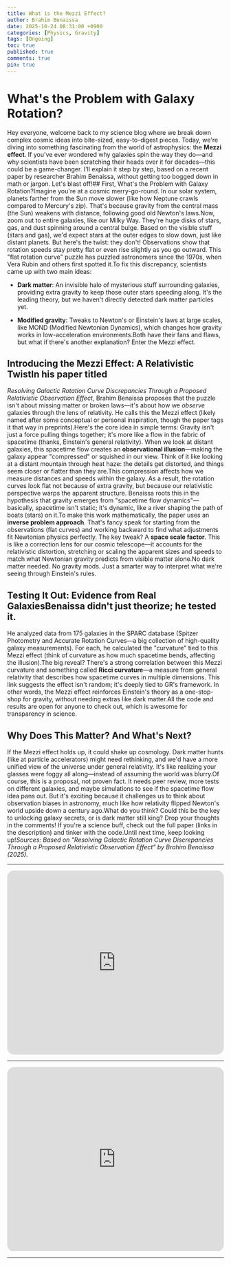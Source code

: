 ```yaml
---
title: What is the Mezzi Effect?
author: Brahim Benaissa
date: 2025-10-24 08:31:00 +0900   
categories: [Physics, Gravity]
tags: [Ongoing]
toc: true
published: true
comments: true
pin: true
---
```


# What's the Problem with Galaxy Rotation?

Hey everyone, welcome back to my science blog where we break down complex cosmic ideas into bite-sized, easy-to-digest pieces. Today, we're diving into something fascinating from the world of astrophysics: the **Mezzi effect**. If you've ever wondered why galaxies spin the way they do—and why scientists have been scratching their heads over it for decades—this could be a game-changer. I'll explain it step by step, based on a recent paper by researcher Brahim Benaissa, without getting too bogged down in math or jargon. Let's blast off!## First, What's the Problem with Galaxy Rotation?Imagine you're at a cosmic merry-go-round. In our solar system, planets farther from the Sun move slower (like how Neptune crawls compared to Mercury's zip). That's because gravity from the central mass (the Sun) weakens with distance, following good old Newton's laws.Now, zoom out to entire galaxies, like our Milky Way. They're huge disks of stars, gas, and dust spinning around a central bulge. Based on the visible stuff (stars and gas), we'd expect stars at the outer edges to slow down, just like distant planets. But here's the twist: they don't! Observations show that rotation speeds stay pretty flat or even rise slightly as you go outward. This "flat rotation curve" puzzle has puzzled astronomers since the 1970s, when Vera Rubin and others first spotted it.To fix this discrepancy, scientists came up with two main ideas:

- **Dark matter**: An invisible halo of mysterious stuff surrounding galaxies, providing extra gravity to keep those outer stars speeding along. It's the leading theory, but we haven't directly detected dark matter particles yet.

- **Modified gravity**: Tweaks to Newton's or Einstein's laws at large scales, like MOND (Modified Newtonian Dynamics), which changes how gravity works in low-acceleration environments.Both have their fans and flaws, but what if there's another explanation? Enter the Mezzi effect.

## Introducing the Mezzi Effect: A Relativistic TwistIn his paper titled
*Resolving Galactic Rotation Curve Discrepancies Through a Proposed Relativistic Observation Effect*, Brahim Benaissa proposes that the puzzle isn't about missing matter or broken laws—it's about how we *observe* galaxies through the lens of relativity. He calls this the Mezzi effect (likely named after some conceptual or personal inspiration, though the paper tags it that way in preprints).Here's the core idea in simple terms: Gravity isn't just a force pulling things together; it's more like a flow in the fabric of spacetime (thanks, Einstein's general relativity). When we look at distant galaxies, this spacetime flow creates an **observational illusion**—making the galaxy appear "compressed" or squished in our view. Think of it like looking at a distant mountain through heat haze: the details get distorted, and things seem closer or flatter than they are.This compression affects how we measure distances and speeds within the galaxy. As a result, the rotation curves look flat not because of extra gravity, but because our relativistic perspective warps the apparent structure. Benaissa roots this in the hypothesis that gravity emerges from "spacetime flow dynamics"—basically, spacetime isn't static; it's dynamic, like a river shaping the path of boats (stars) on it.To make this work mathematically, the paper uses an **inverse problem approach**. That's fancy speak for starting from the observations (flat curves) and working backward to find what adjustments fit Newtonian physics perfectly. The key tweak? A **space scale factor**. This is like a correction lens for our cosmic telescope—it accounts for the relativistic distortion, stretching or scaling the apparent sizes and speeds to match what Newtonian gravity predicts from visible matter alone.No dark matter needed. No gravity mods. Just a smarter way to interpret what we're seeing through Einstein's rules.

## Testing It Out: Evidence from Real GalaxiesBenaissa didn't just theorize; he tested it.

He analyzed data from 175 galaxies in the SPARC database (Spitzer Photometry and Accurate Rotation Curves—a big collection of high-quality galaxy measurements). For each, he calculated the "curvature" tied to this Mezzi effect (think of curvature as how much spacetime bends, affecting the illusion).The big reveal? There's a strong correlation between this Mezzi curvature and something called **Ricci curvature**—a measure from general relativity that describes how spacetime curves in multiple dimensions. This link suggests the effect isn't random; it's deeply tied to GR's framework. In other words, the Mezzi effect reinforces Einstein's theory as a one-stop-shop for gravity, without needing extras like dark matter.All the code and results are open for anyone to check out, which is awesome for transparency in science.

## Why Does This Matter? And What's Next?
If the Mezzi effect holds up, it could shake up cosmology. Dark matter hunts (like at particle accelerators) might need rethinking, and we'd have a more unified view of the universe under general relativity. It's like realizing your glasses were foggy all along—instead of assuming the world was blurry.Of course, this is a proposal, not proven fact. It needs peer review, more tests on different galaxies, and maybe simulations to see if the spacetime flow idea pans out. But it's exciting because it challenges us to think about observation biases in astronomy, much like how relativity flipped Newton's world upside down a century ago.What do you think? Could this be the key to unlocking galaxy secrets, or is dark matter still king? Drop your thoughts in the comments! If you're a science buff, check out the full paper (links in the description) and tinker with the code.Until next time, keep looking up!*Sources: Based on "Resolving Galactic Rotation Curve Discrepancies Through a Proposed Relativistic Observation Effect" by Brahim Benaissa (2025).*

---

<style>
  /* Desktop styles (larger screens) */
  .responsive-iframe {
    position: relative;
    width: 100%;
    padding-bottom: 85%;  
    height: 0;
    overflow: hidden;
    max-width: 100%;
  }

  /* Mobile styles (smaller screens) */
  @media (max-width: 768px) {
    .responsive-iframe {
      padding-bottom: 120%;  
    }
  }
</style>

<div class="responsive-iframe">
  <iframe src="https://brahimbenaissa.com/DM_chart/DM_Chart.html"
          style="position: absolute; top: 0; left: 0; width: 100%; height: 100%; border: none; border-radius: 16px;"
          title="DM Chart" loading="lazy" allowfullscreen scrolling="no"></iframe>
</div>

---

<div class="responsive-iframe">
  <iframe src="https://brahimbenaissa.com/Mezzi_Chart/Mezzi_Chart.html"
          style="position: absolute; top: 0; left: 0; width: 100%; height: 100%; border: none; border-radius: 16px;"
          title="DM Chart" loading="lazy" allowfullscreen scrolling="no"></iframe>
</div>

---
